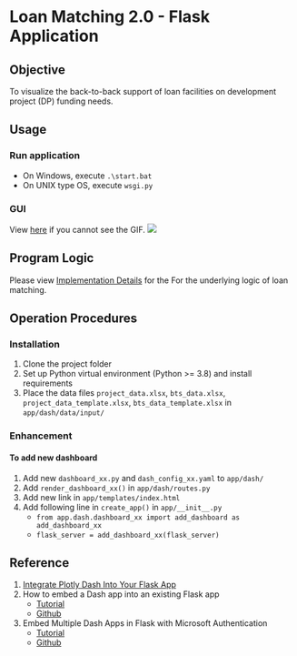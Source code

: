 # Loan Matching 2.0 - Flask Application

## Objective
To visualize the back-to-back support of loan facilities on development project (DP) funding needs.

## Usage
### Run application
- On Windows, execute `.\start.bat`
- On UNIX type OS, execute `wsgi.py`

### GUI
View [here](https://github.com/joeycyc/loan-matching-flask/blob/master/github/intro.gif) if you cannot see the GIF.
![](https://github.com/joeycyc/loan-matching-flask/blob/master/github/intro.gif)

## Program Logic
Please view [Implementation Details](https://github.com/joeycyc/loan-matching-flask/blob/master/github/implementation_details.pdf) for the For the underlying logic of loan matching.

## Operation Procedures
### Installation
1. Clone the project folder
2. Set up Python virtual environment (Python >= 3.8) and install requirements
3. Place the data files `project_data.xlsx`, `bts_data.xlsx`, `project_data_template.xlsx`, `bts_data_template.xlsx` in `app/dash/data/input/`

### Enhancement
#### To add new dashboard
1. Add new `dashboard_xx.py` and `dash_config_xx.yaml` to `app/dash/`
2. Add `render_dashboard_xx()` in `app/dash/routes.py`
3. Add new link in `app/templates/index.html`
4. Add following line in `create_app()` in `app/__init__.py`
    - `from app.dash.dashboard_xx import add_dashboard as add_dashboard_xx`
    - `flask_server = add_dashboard_xx(flask_server)`

## Reference
1. [Integrate Plotly Dash Into Your Flask App](https://hackersandslackers.com/plotly-dash-with-flask/)
2. How to embed a Dash app into an existing Flask app
    - [Tutorial](https://medium.com/@olegkomarov_77860/how-to-embed-a-dash-app-into-an-existing-flask-app-ea05d7a2210b)
    - [Github](https://github.com/okomarov/dash_on_flask)
3. Embed Multiple Dash Apps in Flask with Microsoft Authentication
    - [Tutorial](https://towardsdatascience.com/embed-multiple-dash-apps-in-flask-with-microsoft-authenticatio-44b734f74532)
    - [Github](https://github.com/shkiefer/dash_in_flask_msal/tree/basic)

